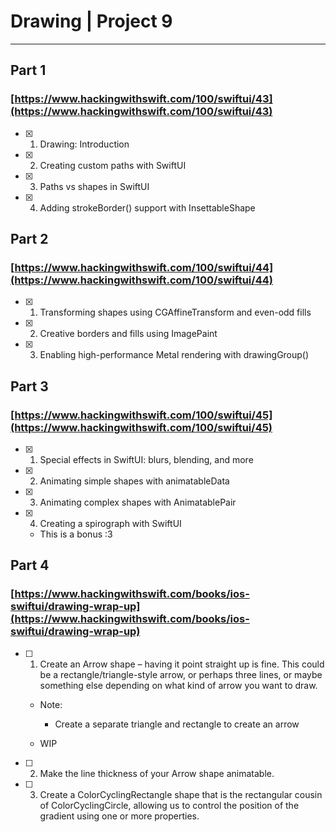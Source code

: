 #  Drawing | Project 9






___

## Part 1
### [https://www.hackingwithswift.com/100/swiftui/43](https://www.hackingwithswift.com/100/swiftui/43)

- [x] 1. Drawing: Introduction
- [x] 2. Creating custom paths with SwiftUI
- [x] 3. Paths vs shapes in SwiftUI
- [x] 4. Adding strokeBorder() support with InsettableShape

## Part 2
### [https://www.hackingwithswift.com/100/swiftui/44](https://www.hackingwithswift.com/100/swiftui/44)

- [x] 1. Transforming shapes using CGAffineTransform and even-odd fills
- [x] 2. Creative borders and fills using ImagePaint
- [x] 3. Enabling high-performance Metal rendering with drawingGroup()


## Part 3
### [https://www.hackingwithswift.com/100/swiftui/45](https://www.hackingwithswift.com/100/swiftui/45)

- [x] 1. Special effects in SwiftUI: blurs, blending, and more
- [x] 2. Animating simple shapes with animatableData
- [x] 3. Animating complex shapes with AnimatablePair

- [x] 4. Creating a spirograph with SwiftUI
    - This is a bonus :3

## Part 4
### [https://www.hackingwithswift.com/books/ios-swiftui/drawing-wrap-up](https://www.hackingwithswift.com/books/ios-swiftui/drawing-wrap-up)

- [ ] 1. Create an Arrow shape – having it point straight up is fine. This could be a rectangle/triangle-style arrow, or perhaps three lines, or maybe something else depending on what kind of arrow you want to draw.
    - Note:
        - Create a separate triangle and rectangle to create an arrow 
        
    - WIP
- [ ] 2. Make the line thickness of your Arrow shape animatable.
- [ ] 3. Create a ColorCyclingRectangle shape that is the rectangular cousin of ColorCyclingCircle, allowing us to control the position of the gradient using one or more properties.
